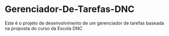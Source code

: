 # Gerenciador-De-Tarefas-DNC
Este é o projeto de desenvolvimento de um gerenciador de tarefas baseada na proposta do curso da Escola DNC
